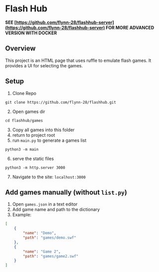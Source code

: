 # Flash Hub
**SEE [https://github.com/flynn-28/flashhub-server](https://github.com/flynn-28/flashhub-server) FOR MORE ADVANCED VERSION WITH DOCKER**
## Overview
This project is an HTML page that uses ruffle to emulate flash games. It provides a UI for selecting the games. 

## Setup
1. Clone Repo
```
git clone https://github.com/flynn-28/flashhub.git
```
2. Open games dir
``` 
cd flashhub/games
```
3. Copy all games into this folder
4. return to project root
5. run ``main.py`` to generate a games list
```
python3 -m main
```
6. serve the static files
```
python3 -m http.server 3000
```
7. Navigate to the site: ``localhost:3000``

## Add games manually (without `list.py`)
1. Open `games.json` in a text editor
2. Add game name and path to the dictionary
3. Example:
```json
[
    {
        "name": "Demo",
        "path": "games/demo.swf"
    },
    {
        "name": "Game 2",
        "path": "games/game2.swf"
    }
]
```
